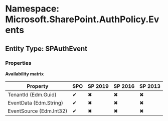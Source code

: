 # Namespace: Microsoft.SharePoint.AuthPolicy.Events
## Entity Type: SPAuthEvent

### Properties

**Availability matrix**

Property | SPO | SP 2019 | SP 2016 | SP 2013
----------|-----|---------|---------|--------
TenantId (Edm.Guid) | ✔ | ✖ | ✖ | ✖
EventData (Edm.String) | ✔ | ✖ | ✖ | ✖
EventSource (Edm.Int32) | ✔ | ✖ | ✖ | ✖

